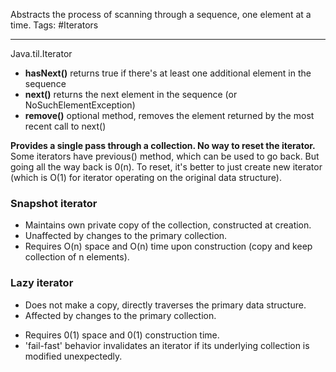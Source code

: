 Abstracts the process of scanning through a sequence, one element at a time.
Tags: #Iterators
___


Java.til.Iterator 
* **hasNext()**  returns true if there's at least one additional element in the sequence
* **next()**  returns the next element in the sequence (or NoSuchElementException)
* **remove()** optional method, removes the element returned by the most recent call to next()

**Provides a single pass through a collection. No way to reset the iterator.**
Some iterators have previous() method, which can be used to go back. But going all the way back is 0(n). To reset, it's better to just create new iterator (which is O(1) for iterator operating on the original data structure).

### Snapshot iterator
- Maintains own private copy of the collection, constructed at creation.
- Unaffected by changes to the primary collection.
- Requires O(n) space and O(n) time upon construction (copy and keep collection of n elements).

### Lazy iterator
* Does not make a copy, directly traverses the primary data structure.
* Affected by changes to the primary collection.
- Requires 0(1) space and 0(1) construction time.
- 'fail-fast' behavior invalidates an iterator if its underlying collection is modified unexpectedly.